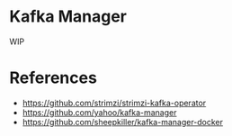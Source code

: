# Kafka Manager

WIP

# References

* https://github.com/strimzi/strimzi-kafka-operator
* https://github.com/yahoo/kafka-manager
* https://github.com/sheepkiller/kafka-manager-docker